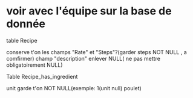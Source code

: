 # voir avec l'équipe sur la base de donnée

table Recipe

conserve t'on les champs "Rate" et "Steps"?(garder steps NOT NULL , a comfirmer)
champ "description" enlever NULL( ne pas mettre obligatoirement NULL)

Table Recipe_has_ingredient

unit garde t'on NOT NULL(exemple: 1(unit null) poulet)
